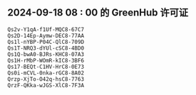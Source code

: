 ## 2024-09-18 08 : 00 的 GreenHub 许可证
```
Qs2v-Y1qA-f1Uf-MQC8-67C7
Qs2D-14Ep-Aymw-DEC8-77AA
Qs1l-nYBP-P04C-QlC8-709D
Qs1T-NRQ3-dYUl-cSC8-4BD0
Qs1Q-bwA0-BJRs-KHC8-07A3
Qs1H-rMbP-WOmR-kIC8-3BF6
Qs17-BEQt-C1HV-HrC8-0E73
Qs0i-mCVL-0nka-rGC8-8A02
Qrzp-XjTo-O42q-hsC8-7763
QrzF-QKka-wJGS-XlC8-7F3A
```

